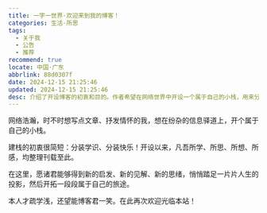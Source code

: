 ```yaml
---
title: 一字一世界·欢迎来到我的博客！
categories: 生活·所思
tags:
  - 关于我
  - 公告
  - 推荐
recommend: true
locate: 中国·广东
abbrlink: 88d0307f
date: 2024-12-15 21:25:46
updated: 2024-12-15 21:25:46
desc: 介绍了开设博客的初衷和目的。作者希望在网络世界中开设一个属于自己的小栈，用来分装学识和快乐，并分享自己的所学、所思、所想、所感。作者期待读者能从博客中得到新的启发、见解和思绪，并欢迎读者光临本站。
---
```



网络浩瀚，时不时想写点文章、抒发情怀的我，想在纷杂的信息驿道上，开个属于自己的小栈。

建栈的初衷很简短：分装学识、分装快乐！开设以来，凡吾所学、所思、所想、所感，均整理刊载至此。

在这里，愿诸君能够得到新的启发、新的见解、新的思绪，悄悄踏足一片片人生的投影，然后开拓一段段属于自己的旅途。

本人才疏学浅，还望能博客君一笑。在此再次欢迎光临本站！